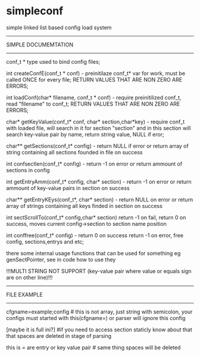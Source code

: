 # simpleconf
simple linked list based config load system

____________________________________________
SIMPLE DOCUMEMTATION
____________________________________________
conf_t * type used to bind config files;

int createConfE(conf_t * conf)  - preinitilaze conf_t* var for work, must be called ONCE for every file; RETURN VALUES THAT ARE NON ZERO ARE ERRORS;

int loadConf(char* filename, conf_t * conf) - require preinitilized conf_t, read "filename" to conf_t; RETURN VALUES THAT ARE NON ZERO ARE ERRORS;

char* getKeyValue(conf_t* conf, char* section,char*key) - require conf_t with loaded file, will search in it for section "section" and in this section will search key-value pair by name, return string value, NULL if eror;

char** getSections(conf_t* config) - return NULL if error or return array of string containing all sections founded in file on success

int confsectlen(conf_t* config) - return -1 on error or return ammount of sections in config

int getEntryAmm(conf_t* config, char* section) - return -1 on error or return ammount of key-value pairs in section on success

char** getEntryKEys(conf_t*, char* section) - return NULL on error or return array of strings containing all keys finded in section on success

int sectScrollTo(conf_t* config,char* section) return -1 on fail, return 0 on success, moves current config->section to section name position

int conffree(conf_t* config) - return 0 on success return -1 on error, free config, sections,entrys and etc;

there some internal usage functions that can be used for something eg genSectPointer, see in code how to use they

!!!MULTI STRING NOT SUPPORT (key-value pair where value or equals sign are on other line)!!!


_________________________
FILE EXAMPLE
_________________________
cfgname=example;config  # this is not array, just string with semicolon, your configs must started with this(cfgname=) or parser will ignore this config

[maybe it is full ini?] #if you need to access section staticly know about that that spaces are deleted in stage of parsing

this is = are entry or key value pair # same thing spaces will be deleted
